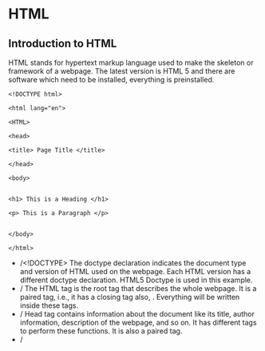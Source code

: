 # HTML

## Introduction to HTML
HTML stands for hypertext markup language used to make the skeleton or framework of a webpage.
The latest version is HTML 5 and there are software which need to be installed, everything is preinstalled.

```
<!DOCTYPE html>

<html lang="en">

<HTML>

<head>

<title> Page Title </title>

</head>

<body>


<h1> This is a Heading </h1>

<p> This is a Paragraph </p>


</body>

</html>
```

- /<!DOCTYPE> The doctype declaration indicates the document type and version of HTML used on the webpage. Each HTML version has a different doctype declaration. HTML5 Doctype is used in this example.
- /<html> The HTML tag is the root tag that describes the whole webpage. It is a paired tag, i.e., it has a closing tag also, </html>. Everything will be written inside these tags.
- /<head> Head tag contains information about the document like its title, author information, description of the webpage, and so on. It has different tags to perform these functions. It is also a paired tag.
- /<title> Title tag is used inside <head>, and it specifies the title of the document.
- /<body> The body tag contains all the information which will be displayed on the webpage. If you want anything to be displayed on the webpage, you have to write it within these tags.
- /<h1> Heading tag is used to define headings. <h1> is the largest heading, followed by <h2>, <h3>, to <h6>.

## Tags

- [Tags](https://www.coderepublics.com/HTML/html-tags.php)
- [Break](https://www.coderepublics.com/HTML/html-br-tag.php)

## Attributes

- [Attributes](https://www.coderepublics.com/HTML/html-attributes.php)

## Formatting

- [Formatting](https://www.coderepublics.com/HTML/html-formatting-tags.php)

## Tables

- [Tables](https://www.coderepublics.com/HTML/html-table-tags.php)
